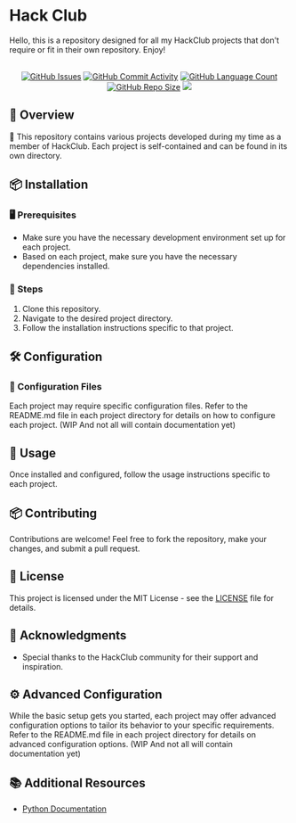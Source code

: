 # Hack Club

Hello, this is a repository designed for all my HackClub projects 
that don't require or fit in their own repository. Enjoy!

<br />
<div align="center">
    <a href="https://github.com/DefinetlyNotAI/Hack_Club/issues"><img src="https://img.shields.io/github/issues/DefinetlyNotAI/Hack_Club" alt="GitHub Issues"></a>
    <a href="https://github.com/DefinetlyNotAI/Hack_Club/graphs/commit-activity"><img src="https://img.shields.io/github/commit-activity/t/DefinetlyNotAI/Hack_Club" alt="GitHub Commit Activity"></a>
    <a href="https://github.com/DefinetlyNotAI/Hack_Club/languages"><img src="https://img.shields.io/github/languages/count/DefinetlyNotAI/Hack_Club" alt="GitHub Language Count"></a>
    <a href="https://github.com/DefinetlyNotAI/Hack_Club"><img src="https://img.shields.io/github/repo-size/DefinetlyNotAI/Hack_Club" alt="GitHub Repo Size"></a>
    <a href="https://codeclimate.com/github/DefinetlyNotAI/Hack_Club/maintainability"><img src="https://api.codeclimate.com/v1/badges/829e3d14efcc934ac8ff/maintainability" /></a>
</div>

## 🎯 Overview
🔗 This repository contains various projects developed during my time as a member of HackClub.
Each project is self-contained and can be found in its own directory.

## 📦 Installation

### 🖥️ Prerequisites
- Make sure you have the necessary development environment set up for each project.
- Based on each project, make sure you have the necessary dependencies installed.

### 🚀 Steps
1. Clone this repository.
2. Navigate to the desired project directory.
3. Follow the installation instructions specific to that project.

## 🛠️ Configuration

### 📄 Configuration Files
Each project may require specific configuration files.
Refer to the README.md file in each project directory for details on how to configure each project.
(WIP And not all will contain documentation yet)

## 🚦 Usage
Once installed and configured, follow the usage instructions specific to each project.

## 📦 Contributing
Contributions are welcome! Feel free to fork the repository, make your changes, and submit a pull request.

## 📜 License
This project is licensed under the MIT License - see the [LICENSE](LICENSE) file for details.

## 📢 Acknowledgments
- Special thanks to the HackClub community for their support and inspiration.

## ⚙️ Advanced Configuration
While the basic setup gets you started, 
each project may offer advanced configuration options to tailor its behavior to your specific requirements.
Refer to the README.md file in each project directory for details on advanced configuration options.
(WIP And not all will contain documentation yet)

## 📚 Additional Resources
- [Python Documentation](https://docs.python.org/)

